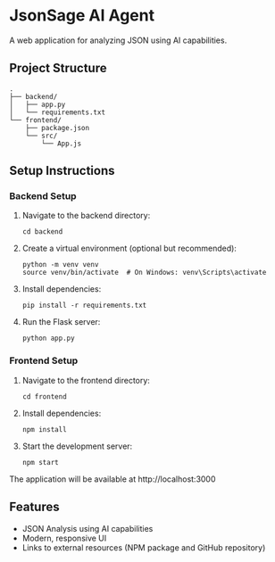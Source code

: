 # JsonSage AI Agent

A web application for analyzing JSON using AI capabilities.

## Project Structure

```
.
├── backend/
│   ├── app.py
│   └── requirements.txt
└── frontend/
    ├── package.json
    └── src/
        └── App.js
```

## Setup Instructions

### Backend Setup

1. Navigate to the backend directory:
   ```
   cd backend
   ```

2. Create a virtual environment (optional but recommended):
   ```
   python -m venv venv
   source venv/bin/activate  # On Windows: venv\Scripts\activate
   ```

3. Install dependencies:
   ```
   pip install -r requirements.txt
   ```

4. Run the Flask server:
   ```
   python app.py
   ```

### Frontend Setup

1. Navigate to the frontend directory:
   ```
   cd frontend
   ```

2. Install dependencies:
   ```
   npm install
   ```

3. Start the development server:
   ```
   npm start
   ```

The application will be available at http://localhost:3000

## Features

- JSON Analysis using AI capabilities
- Modern, responsive UI
- Links to external resources (NPM package and GitHub repository)
